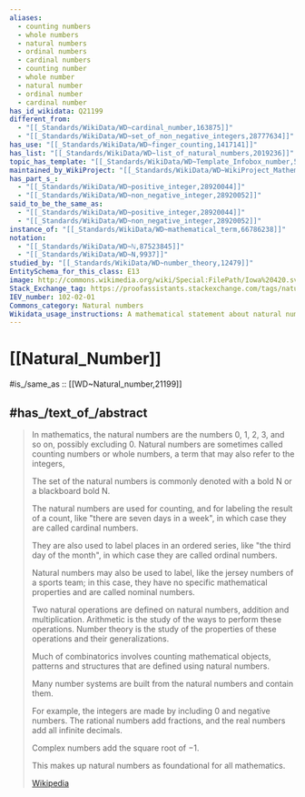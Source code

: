 ```yaml
---
aliases:
  - counting numbers
  - whole numbers
  - natural numbers
  - ordinal numbers
  - cardinal numbers
  - counting number
  - whole number
  - natural number
  - ordinal number
  - cardinal number
has_id_wikidata: Q21199
different_from:
  - "[[_Standards/WikiData/WD~cardinal_number,163875]]"
  - "[[_Standards/WikiData/WD~set_of_non_negative_integers,28777634]]"
has_use: "[[_Standards/WikiData/WD~finger_counting,1417141]]"
has_list: "[[_Standards/WikiData/WD~list_of_natural_numbers,2019236]]"
topic_has_template: "[[_Standards/WikiData/WD~Template_Infobox_number,5883543]]"
maintained_by_WikiProject: "[[_Standards/WikiData/WD~WikiProject_Mathematics,8487137]]"
has_part_s_:
  - "[[_Standards/WikiData/WD~positive_integer,28920044]]"
  - "[[_Standards/WikiData/WD~non_negative_integer,28920052]]"
said_to_be_the_same_as:
  - "[[_Standards/WikiData/WD~positive_integer,28920044]]"
  - "[[_Standards/WikiData/WD~non_negative_integer,28920052]]"
instance_of: "[[_Standards/WikiData/WD~mathematical_term,66786238]]"
notation:
  - "[[_Standards/WikiData/WD~ℕ,87523845]]"
  - "[[_Standards/WikiData/WD~N,9937]]"
studied_by: "[[_Standards/WikiData/WD~number_theory,12479]]"
EntitySchema_for_this_class: E13
image: http://commons.wikimedia.org/wiki/Special:FilePath/Iowa%20420.svg
Stack_Exchange_tag: https://proofassistants.stackexchange.com/tags/natural-numbers
IEV_number: 102-02-01
Commons_category: Natural numbers
Wikidata_usage_instructions: A mathematical statement about natural numbers should be either at Q28920052 (non-negative integer), at Q28920044 (positive intger), or both, according as which of them the statement applies to.
---
```


# [[Natural_Number]] 

#is_/same_as :: [[WD~Natural_number,21199]] 

## #has_/text_of_/abstract 

> In mathematics, the natural numbers are the numbers 0, 1, 2, 3, and so on, possibly excluding 0. 
> Natural numbers are sometimes called counting numbers or whole numbers, 
> a term that may also refer to the integers, 
> 
> The set of the natural numbers is commonly denoted with a bold N or a blackboard bold ⁠N. 
>
> The natural numbers are used for counting, and for labeling the result of a count, 
> like "there are seven days in a week", in which case they are called cardinal numbers. 
> 
> They are also used to label places in an ordered series, like "the third day of the month", 
> in which case they are called ordinal numbers. 
> 
> Natural numbers may also be used to label, like the jersey numbers of a sports team; 
> in this case, they have no specific mathematical properties and are called nominal numbers.
>
> Two natural operations are defined on natural numbers, addition and multiplication. 
> Arithmetic is the study of the ways to perform these operations. 
> Number theory is the study of the properties of these operations and their generalizations. 
> 
> Much of combinatorics involves counting mathematical objects, patterns and structures 
> that are defined using natural numbers.
>
> Many number systems are built from the natural numbers and contain them. 
> 
> For example, the integers are made by including 0 and negative numbers. 
> The rational numbers add fractions, and the real numbers add all infinite decimals. 
> 
> Complex numbers add the square root of −1.  
> 
> This makes up natural numbers as foundational for all mathematics.
>
> [Wikipedia](https://en.wikipedia.org/wiki/Natural%20number) 

